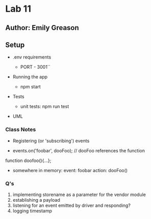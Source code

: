 # Lab 11

## Author: Emily Greason

## Setup

- .env requirements
  - PORT - 3001``

- Running the app
  - npm start

- Tests
  - unit tests: npm run test

- UML

### Class Notes

- Registering (or 'subscribing') events

- events.on('foobar', dooFoo); // dooFoo references the function

function doofoo(){...};

- somewhere in memory:
event: foobar
action: dooFoo()

### Q's
1. implementing storename as a parameter for the vendor module
2. establishing a payload
3. listening for an event emitted by driver and responding?
4. logging timestamp
